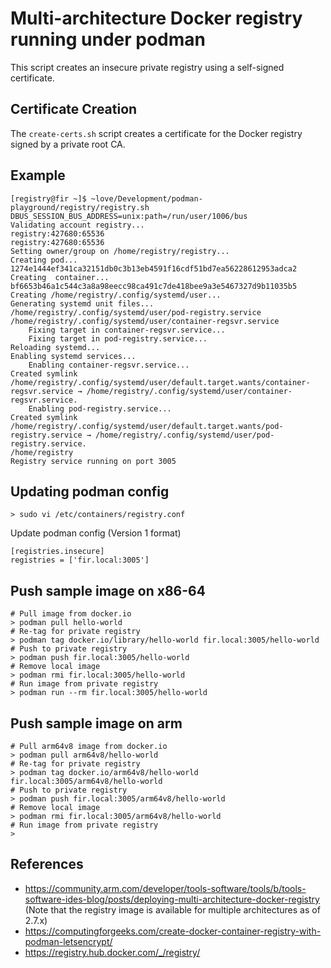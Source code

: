 # Multi-architecture Docker registry running under podman

This script creates an insecure private registry using a self-signed certificate.

## Certificate Creation
The `create-certs.sh` script creates a certificate for the Docker registry signed by a private root CA.

## Example
```
[registry@fir ~]$ ~love/Development/podman-playground/registry/registry.sh 
DBUS_SESSION_BUS_ADDRESS=unix:path=/run/user/1006/bus
Validating account registry...
registry:427680:65536
registry:427680:65536
Setting owner/group on /home/registry/registry...
Creating pod...
1274e1444ef341ca32151db0c3b13eb4591f16cdf51bd7ea56228612953adca2
Creating  container...
bf6653b46a1c544c3a8a98eecc98ca491c7de418bee9a3e5467327d9b11035b5
Creating /home/registry/.config/systemd/user...
Generating systemd unit files...
/home/registry/.config/systemd/user/pod-registry.service
/home/registry/.config/systemd/user/container-regsvr.service
    Fixing target in container-regsvr.service...
    Fixing target in pod-registry.service...
Reloading systemd...
Enabling systemd services...
    Enabling container-regsvr.service...
Created symlink /home/registry/.config/systemd/user/default.target.wants/container-regsvr.service → /home/registry/.config/systemd/user/container-regsvr.service.
    Enabling pod-registry.service...
Created symlink /home/registry/.config/systemd/user/default.target.wants/pod-registry.service → /home/registry/.config/systemd/user/pod-registry.service.
/home/registry
Registry service running on port 3005

```

## Updating podman config
```
> sudo vi /etc/containers/registry.conf
```

Update podman config (Version 1 format)
```
[registries.insecure]
registries = ['fir.local:3005']
```

## Push sample image on x86-64
```
# Pull image from docker.io
> podman pull hello-world
# Re-tag for private registry
> podman tag docker.io/library/hello-world fir.local:3005/hello-world
# Push to private registry
> podman push fir.local:3005/hello-world
# Remove local image
> podman rmi fir.local:3005/hello-world
# Run image from private registry
> podman run --rm fir.local:3005/hello-world
```

## Push sample image on arm
```
# Pull arm64v8 image from docker.io
> podman pull arm64v8/hello-world
# Re-tag for private registry
> podman tag docker.io/arm64v8/hello-world fir.local:3005/arm64v8/hello-world
# Push to private registry
> podman push fir.local:3005/arm64v8/hello-world
# Remove local image
> podman rmi fir.local:3005/arm64v8/hello-world
# Run image from private registry
> 
```

## References
- https://community.arm.com/developer/tools-software/tools/b/tools-software-ides-blog/posts/deploying-multi-architecture-docker-registry (Note that the registry image is available for multiple architectures as of 2.7.x)
- https://computingforgeeks.com/create-docker-container-registry-with-podman-letsencrypt/
- https://registry.hub.docker.com/_/registry/
